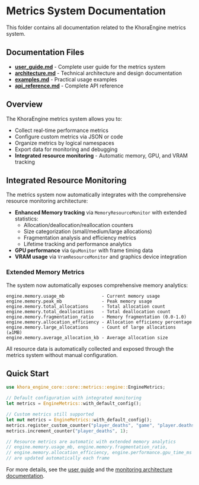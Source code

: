 # Metrics System Documentation

This folder contains all documentation related to the KhoraEngine metrics system.

## Documentation Files

- **[user_guide.md](user_guide.md)** - Complete user guide for the metrics system
- **[architecture.md](architecture.md)** - Technical architecture and design documentation
- **[examples.md](examples.md)** - Practical usage examples
- **[api_reference.md](api_reference.md)** - Complete API reference

## Overview

The KhoraEngine metrics system allows you to:

- Collect real-time performance metrics
- Configure custom metrics via JSON or code
- Organize metrics by logical namespaces
- Export data for monitoring and debugging
- **Integrated resource monitoring** - Automatic memory, GPU, and VRAM tracking

## Integrated Resource Monitoring

The metrics system now automatically integrates with the comprehensive resource monitoring architecture:

- **Enhanced Memory tracking** via `MemoryResourceMonitor` with extended statistics:
  - Allocation/deallocation/reallocation counters
  - Size categorization (small/medium/large allocations)
  - Fragmentation analysis and efficiency metrics
  - Lifetime tracking and performance analytics
- **GPU performance** via `GpuMonitor` with frame timing data
- **VRAM usage** via `VramResourceMonitor` and graphics device integration

### Extended Memory Metrics

The system now automatically exposes comprehensive memory analytics:

```
engine.memory.usage_mb              - Current memory usage
engine.memory.peak_mb               - Peak memory usage
engine.memory.total_allocations     - Total allocation count
engine.memory.total_deallocations   - Total deallocation count
engine.memory.fragmentation_ratio   - Memory fragmentation (0.0-1.0)
engine.memory.allocation_efficiency - Allocation efficiency percentage
engine.memory.large_allocations     - Count of large allocations (≥1MB)
engine.memory.average_allocation_kb - Average allocation size
```

All resource data is automatically collected and exposed through the metrics system without manual configuration.

## Quick Start

```rust
use khora_engine_core::core::metrics::engine::EngineMetrics;

// Default configuration with integrated monitoring
let metrics = EngineMetrics::with_default_config();

// Custom metrics still supported
let mut metrics = EngineMetrics::with_default_config();
metrics.register_custom_counter("player_deaths", "game", "player.deaths", "Player deaths").unwrap();
metrics.increment_counter("player_deaths", 1);

// Resource metrics are automatic with extended memory analytics
// engine.memory.usage_mb, engine.memory.fragmentation_ratio, 
// engine.memory.allocation_efficiency, engine.performance.gpu_time_ms
// are updated automatically each frame
```

For more details, see the [user guide](user_guide.md) and the [monitoring architecture documentation](../architecture/monitoring_architecture.md).
